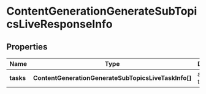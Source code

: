 # ContentGenerationGenerateSubTopicsLiveResponseInfo

## Properties

| Name | Type | Description | Notes |
|------------ | ------------- | ------------- | -------------|
**tasks** | **ContentGenerationGenerateSubTopicsLiveTaskInfo[]** | array of tasks |[optional]|